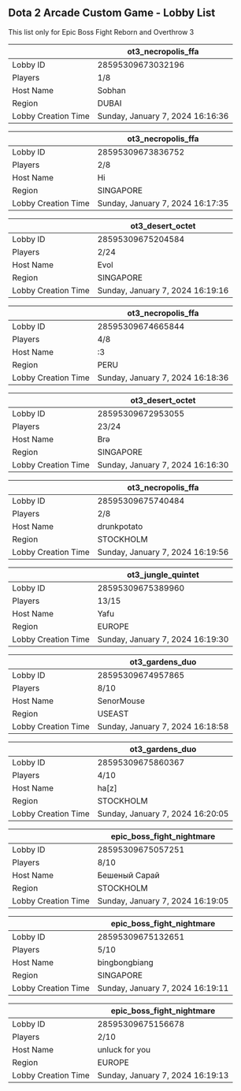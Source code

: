 ## Dota 2 Arcade Custom Game - Lobby List

This list only for Epic Boss Fight Reborn and Overthrow 3

|  | ot3_necropolis_ffa |
| ------ | ------ |
| Lobby ID | 28595309673032196 |
| Players | 1/8 |
| Host Name | Sobhan |
| Region | DUBAI |
| Lobby Creation Time | Sunday, January 7, 2024 16:16:36 |


|  | ot3_necropolis_ffa |
| ------ | ------ |
| Lobby ID | 28595309673836752 |
| Players | 2/8 |
| Host Name | Hi |
| Region | SINGAPORE |
| Lobby Creation Time | Sunday, January 7, 2024 16:17:35 |


|  | ot3_desert_octet |
| ------ | ------ |
| Lobby ID | 28595309675204584 |
| Players | 2/24 |
| Host Name | Evol |
| Region | SINGAPORE |
| Lobby Creation Time | Sunday, January 7, 2024 16:19:16 |


|  | ot3_necropolis_ffa |
| ------ | ------ |
| Lobby ID | 28595309674665844 |
| Players | 4/8 |
| Host Name | :3 |
| Region | PERU |
| Lobby Creation Time | Sunday, January 7, 2024 16:18:36 |


|  | ot3_desert_octet |
| ------ | ------ |
| Lobby ID | 28595309672953055 |
| Players | 23/24 |
| Host Name | Brə |
| Region | SINGAPORE |
| Lobby Creation Time | Sunday, January 7, 2024 16:16:30 |


|  | ot3_necropolis_ffa |
| ------ | ------ |
| Lobby ID | 28595309675740484 |
| Players | 2/8 |
| Host Name | drunkpotato |
| Region | STOCKHOLM |
| Lobby Creation Time | Sunday, January 7, 2024 16:19:56 |


|  | ot3_jungle_quintet |
| ------ | ------ |
| Lobby ID | 28595309675389960 |
| Players | 13/15 |
| Host Name | Yafu |
| Region | EUROPE |
| Lobby Creation Time | Sunday, January 7, 2024 16:19:30 |


|  | ot3_gardens_duo |
| ------ | ------ |
| Lobby ID | 28595309674957865 |
| Players | 8/10 |
| Host Name | SenorMouse |
| Region | USEAST |
| Lobby Creation Time | Sunday, January 7, 2024 16:18:58 |


|  | ot3_gardens_duo |
| ------ | ------ |
| Lobby ID | 28595309675860367 |
| Players | 4/10 |
| Host Name | ha[z] |
| Region | STOCKHOLM |
| Lobby Creation Time | Sunday, January 7, 2024 16:20:05 |


|  | epic_boss_fight_nightmare |
| ------ | ------ |
| Lobby ID | 28595309675057251 |
| Players | 8/10 |
| Host Name | Бешеный Сарай |
| Region | STOCKHOLM |
| Lobby Creation Time | Sunday, January 7, 2024 16:19:05 |


|  | epic_boss_fight_nightmare |
| ------ | ------ |
| Lobby ID | 28595309675132651 |
| Players | 5/10 |
| Host Name | bingbongbiang |
| Region | SINGAPORE |
| Lobby Creation Time | Sunday, January 7, 2024 16:19:11 |


|  | epic_boss_fight_nightmare |
| ------ | ------ |
| Lobby ID | 28595309675156678 |
| Players | 2/10 |
| Host Name | unluck for you |
| Region | EUROPE |
| Lobby Creation Time | Sunday, January 7, 2024 16:19:13 |



